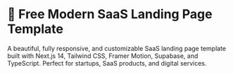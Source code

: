 # 🚀 Free Modern SaaS Landing Page Template

A beautiful, fully responsive, and customizable SaaS landing page template built with Next.js 14, Tailwind CSS, Framer Motion, Supabase, and TypeScript. Perfect for startups, SaaS products, and digital services.

